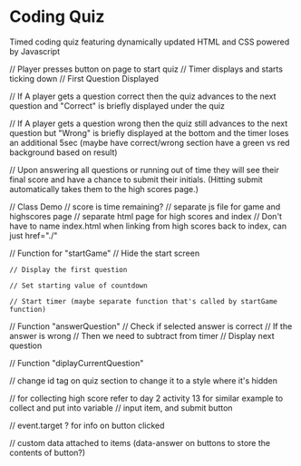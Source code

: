 # Coding Quiz

Timed coding quiz featuring dynamically updated HTML and CSS powered by Javascript


// Player presses button on page to start quiz
    // Timer displays and starts ticking down
    // First Question Displayed

// If A player gets a question correct then the quiz advances to the next question and "Correct" is briefly displayed under the quiz

// If A player gets a question wrong then the quiz still advances to the next question but "Wrong" is briefly displayed at the bottom and the timer loses an additional 5sec (maybe have correct/wrong section have a green vs red background based on result)

// Upon answering all questions or running out of time they will see their final score and have a chance to submit their initials. (Hitting submit automatically takes them to the high scores page.)





// Class Demo
// score is time remaining?
// separate js file for game and highscores page
// separate html page for high scores and index
// Don't have to name index.html when linking from high scores back to index, can just href="./"




// Function for "startGame"
    // Hide the start screen

    // Display the first question

    // Set starting value of countdown

    // Start timer (maybe separate function that's called by startGame function)

// Function "answerQuestion"
    // Check if selected answer is correct
        // If the answer is wrong
            // Then we need to subtract from timer
    // Display next question

// Function "diplayCurrentQuestion"




// change id tag on quiz section to change it to a style where it's hidden


// for collecting high score refer to day 2 activity 13 for similar example to collect and put into variable
    // input item, and submit button



// event.target ? for info on button clicked

// custom data attached to items (data-answer on buttons to store the contents of button?)


